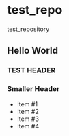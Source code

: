 test_repo
=========

test_repository

## Hello World

### TEST HEADER 

### Smaller Header


* Item #1
* Item #2
* Item #3
* Item #4
